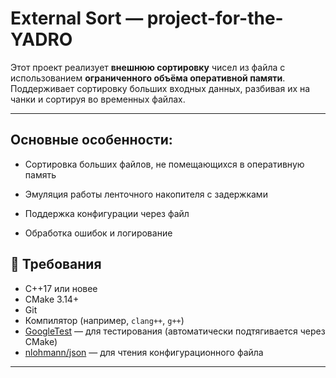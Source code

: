 # External Sort — project-for-the-YADRO

Этот проект реализует **внешнюю сортировку** чисел из файла с использованием **ограниченного объёма оперативной памяти**. Поддерживает сортировку больших входных данных, разбивая их на чанки и сортируя во временных файлах.

---

## Основные особенности:
- Сортировка больших файлов, не помещающихся в оперативную память

- Эмуляция работы ленточного накопителя с задержками

- Поддержка конфигурации через файл 

- Обработка ошибок и логирование

## 📌 Требования

- C++17 или новее
- CMake 3.14+
- Git
- Компилятор (например, `clang++`, `g++`)
- [GoogleTest](https://github.com/google/googletest) — для тестирования (автоматически подтягивается через CMake)
- [nlohmann/json](https://github.com/nlohmann/json) — для чтения конфигурационного файла

---

